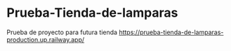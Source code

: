 # Prueba-Tienda-de-lamparas
Prueba de proyecto para futura tienda 
https://prueba-tienda-de-lamparas-production.up.railway.app/
